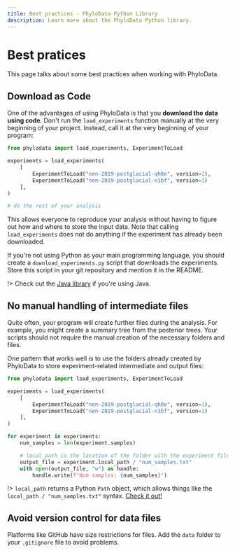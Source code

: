 ```yaml
---
title: Best practices - PhyloData Python Library
description: Learn more about the PhyloData Python library.
---
```


# Best pratices

This page talks about some best practices when working with PhyloData.

## Download as Code

One of the advantages of using PhyloData is that you **download the data using code**. Don't run the `load_experiments` function manually at the very beginning of your project. Instead, call it at the very beginning of your program:

```python
from phylodata import load_experiments, ExperimentToLoad

experiments = load_experiments(
	[
		ExperimentToLoad("nen-2019-postglacial-qh0e", version=1),
		ExperimentToLoad("nen-2019-postglacial-n1bf", version=1)
	],
)

# do the rest of your analysis
```

This allows everyone to reproduce your analysis without having to figure out how and where to store the input data. Note that calling `load_experiments` does not do anything if the experiment has already been downloaded.

If you're not using Python as your main programming language, you should create a `download_experiments.py` script that downloads the experiments. Store this script in your git repository and mention it in the README.

!> Check out the [Java library](/docs/java_first_steps) if you're using Java.

## No manual handling of intermediate files

Quite often, your program will create further files during the analysis. For example, you might create a summary tree from the posterior trees. Your scripts should not require the manual creation of the necessary folders and files.

One pattern that works well is to use the folders already created by PhyloData to store experiment-related intermediate and output files:

```python
from phylodata import load_experiments, ExperimentToLoad

experiments = load_experiments(
	[
		ExperimentToLoad("nen-2019-postglacial-qh0e", version=1),
		ExperimentToLoad("nen-2019-postglacial-n1bf", version=1)
	],
)

for experiment in experiments:
    num_samples = len(experiment.samples)

    # local_path is the location of the folder with the experiment files
    output_file = experiment.local_path / "num_samples.txt"
    with open(output_file, "w") as handle:
        handle.write(f"Num samples: {num_samples}")
```

!> `local_path` returns a Python `Path` object, which allows things like the `local_path / "num_samples.txt"` syntax. [Check it out!](https://docs.python.org/3/library/pathlib.html)

## Avoid version control for data files

Platforms like GitHub have size restrictions for files. Add the `data` folder to your `.gitignore` file to avoid problems.

